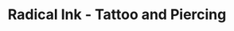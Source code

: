 ---
title: "Radical Ink - Tattoo and Piercing"
url: /lechaschau/radical-ink-tattoo-and-piercing/
shop: Tattoo
---